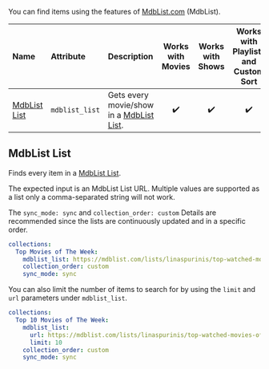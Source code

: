 You can find items using the features of [MdbList.com](https://mdblist.com/) (MdbList).

| Name                          | Attribute      | Description                                                               | Works with Movies  |  Works with Shows  | Works with Playlists and Custom Sort |
|:------------------------------|:---------------|:--------------------------------------------------------------------------|:------------------:|:------------------:|:------------------------------------:|
| [MdbList List](#mdblist-list) | `mdblist_list` | Gets every movie/show in a [MdbList List](https://mdblist.com/toplists/). | :heavy_check_mark: | :heavy_check_mark: |          :heavy_check_mark:          |

## MdbList List
Finds every item in a [MdbList List](https://mdblist.com/toplists/).

The expected input is an MdbList List URL. Multiple values are supported as a list only a comma-separated string will not work.

The `sync_mode: sync` and `collection_order: custom` Details are recommended since the lists are continuously updated and in a specific order.

```yaml
collections:
  Top Movies of The Week:
    mdblist_list: https://mdblist.com/lists/linaspurinis/top-watched-movies-of-the-week
    collection_order: custom
    sync_mode: sync
```
You can also limit the number of items to search for by using the `limit` and `url` parameters under `mdblist_list`.

```yaml
collections:
  Top 10 Movies of The Week:
    mdblist_list: 
      url: https://mdblist.com/lists/linaspurinis/top-watched-movies-of-the-week
      limit: 10
    collection_order: custom
    sync_mode: sync
```